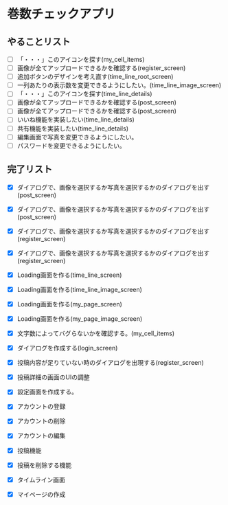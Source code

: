 # 巻数チェックアプリ

## やることリスト

- [ ] 「・・・」このアイコンを探す(my_cell_items)
- [ ] 画像が全てアップロードできるかを確認する(register_screen)
- [ ] 追加ボタンのデザインを考え直す(time_line_root_screen)
- [ ] 一列あたりの表示数を変更できるようにしたい。(time_line_image_screen)
- [ ] 「・・・」このアイコンを探す(time_line_details)
- [ ] 画像が全てアップロードできるかを確認する(post_screen)
- [ ] 画像が全てアップロードできるかを確認する(post_screen)
　
- [ ] いいね機能を実装したい(time_line_details)
- [ ] 共有機能を実装したい(time_line_details)
- [ ] 編集画面で写真を変更できるようにしたい。
- [ ] パスワードを変更できるようにしたい。
　
## 完了リスト
- [x] ダイアログで、画像を選択するか写真を選択するかのダイアログを出す(post_screen)
- [x] ダイアログで、画像を選択するか写真を選択するかのダイアログを出す(post_screen)
- [x] ダイアログで、画像を選択するか写真を選択するかのダイアログを出す(register_screen)
- [x] ダイアログで、画像を選択するか写真を選択するかのダイアログを出す(register_screen)
- [x] Loading画面を作る(time_line_screen)
- [x] Loading画面を作る(time_line_image_screen)
- [x] Loading画面を作る(my_page_screen)
- [x] Loading画面を作る(my_page_image_screen)
- [x] 文字数によってバグらないかを確認する。(my_cell_items)
- [x] ダイアログを作成する(login_screen)
- [x] 投稿内容が足りていない時のダイアログを出現する(register_screen)
- [x] 投稿詳細の画面のUIの調整
- [x] 設定画面を作成する。
- [x] アカウントの登録
- [x] アカウントの削除
- [x] アカウントの編集
- [x] 投稿機能
- [x] 投稿を削除する機能
- [x] タイムライン画面
- [x] マイページの作成


